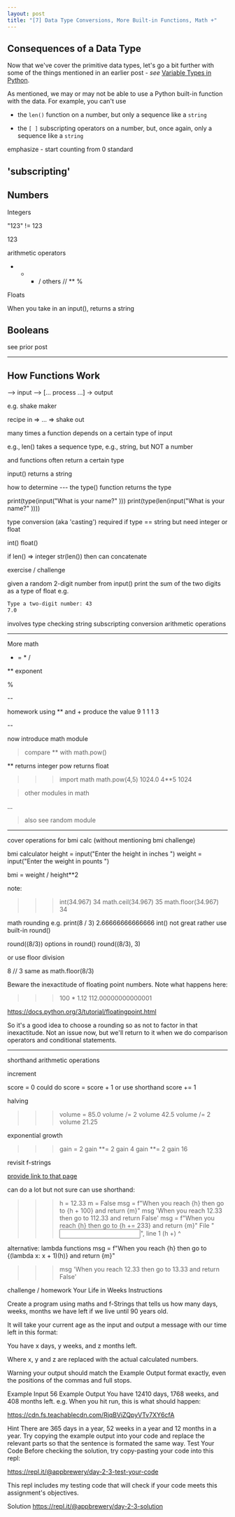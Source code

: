 ```yaml
---
layout: post
title: "[7] Data Type Conversions, More Built-in Functions, Math +"
---
```



## Consequences of a Data Type

Now that we've cover the primitive data types, let's go a bit further with some of the things mentioned in an earlier post - _see_ [Variable Types in Python](http://localhost:4000/code/2021/08/31/variables-string-methods-functions.html).

As mentioned, we may or may not be able to use a Python built-in function with the data.  For example, you can't use

- the `len()` function on a number, but only a sequence like a `string`

- the `[ ]` subscripting operators on a number, but, once again, only a sequence like a `string`

emphasize - start counting from 0
standard

'subscripting'
---

## Numbers

Integers

"123" != 123

123

arithmetic operators
+ - * /
others
// ** %

Floats

When you take in an input(), returns a string



## Booleans

see prior post

---

## How Functions Work

--> input --> [... process ...] -> output

e.g. shake maker

recipe in => ... => shake out

many times a function depends on a certain type of input

e.g., len() takes a sequence type, e.g., string, but NOT a number

and functions often return a certain type

input() returns a string

how to determine --- the type() function
returns the type

print(type(input("What is your name?" )))
print(type(len(input("What is your name?" ))))

type conversion (aka 'casting') required if
type == string but need integer or float

int()
float()

if len() => integer
str(len())
then can concatenate


exercise / challenge

given a random 2-digit number
from input()
print the sum of the two digits as a type of float
e.g.
```bash
Type a two-digit number: 43
7.0
```
involves
type checking
string subscripting
conversion
arithmetic operations

---

More math

+ = * /

** exponent

%

--
<!-- order of operations
essentially same as algebra
'PEMDAS'
from L => R
left to right
===
() parentheses <==
===
** exponents
===
* multiplication & / division
===
+ addition & - substraction -->

homework
using ** and +
produce the value 9
1 1 1 3

--

now introduce math module

> compare ** with math.pow()

** returns integer
pow returns float

>>> import math
>>> math.pow(4,5)
1024.0
>>> 4**5
1024
>>>


> other modules in math

...

> also see random module

---

cover operations for bmi calc (without mentioning bmi challenge)

bmi calculator
height = input("Enter the height in inches ")
weight = input("Enter the weight in pounts ")

bmi = weight / height**2


note:

>>> int(34.967)
34
>>> math.ceil(34.967)
35
>>> math.floor(34.967)
34
>>>


math rounding
e.g.
print(8 / 3)
2.66666666666666
int()
not great
rather use built-in round()

round((8/3))
options in round()
round((8/3), 3)

or use floor division

8 // 3
same as math.floor(8/3)




Beware the inexactitude of floating point numbers.
Note what happens here:
>>> 100 * 1.12
112.00000000000001
>>>
https://docs.python.org/3/tutorial/floatingpoint.html

So it's a good idea to choose a rounding so as not to factor in that inexactitude.
Not an issue now, but we'll return to it when we do comparison operators and conditional statements.


---
shorthand arithmetic operations

increment

score = 0
could do
score = score + 1
or use shorthand
score += 1

halving
>>> volume = 85.0
>>> volume /= 2
>>> volume
42.5
>>> volume /= 2
>>> volume
21.25
>>>

exponential growth
>>> gain = 2
>>> gain **= 2
>>> gain
4
>>> gain **= 2
>>> gain
16


revisit f-strings

[provide link to that page](https://multum-non-multa.github.io/code/2021/08/18/printing-strings.html)

can do a lot but not sure can use shorthand:

>>> h = 12.33
>>> m = False
>>> msg = f"When you reach {h} then go to {h + 100} and return {m}"
>>> msg
'When you reach 12.33 then go to 112.33 and return False'
>>> msg = f"When you reach {h} then go to {h += 233} and return {m}"
  File "<input>", line 1
    (h +)
        ^

alternative: lambda functions
 msg = f"When you reach {h} then go to {(lambda x: x + 1)(h)} and return {m}"
>>> msg
'When you reach 12.33 then go to 13.33 and return False'
>>>


challenge / homework
Your Life in Weeks
Instructions

Create a program using maths and f-Strings that tells us how many days, weeks, months we have left if we live until 90 years old.

It will take your current age as the input and output a message with our time left in this format:

You have x days, y weeks, and z months left.

Where x, y and z are replaced with the actual calculated numbers.

Warning your output should match the Example Output format exactly, even the positions of the commas and full stops.

Example Input
56
Example Output
You have 12410 days, 1768 weeks, and 408 months left.
e.g. When you hit run, this is what should happen:

https://cdn.fs.teachablecdn.com/RjqBViZQpyVTv7XY6cfA

Hint
There are 365 days in a year, 52 weeks in a year and 12 months in a year.
Try copying the example output into your code and replace the relevant parts so that the sentence is formated the same way.
Test Your Code
Before checking the solution, try copy-pasting your code into this repl:

https://repl.it/@appbrewery/day-2-3-test-your-code

This repl includes my testing code that will check if your code meets this assignment's objectives.

Solution
https://repl.it/@appbrewery/day-2-3-solution















